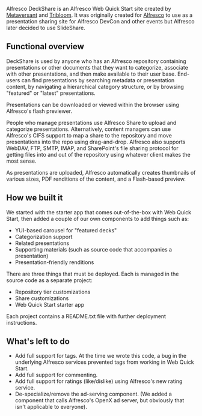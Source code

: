 Alfresco DeckShare is an Alfresco Web Quick Start site created by [Metaversant](http://www.metaversant.com) and [Tribloom](http://www.tribloom.com). It was originally created for [Alfresco](http://www.alfresco.com) to use as a presentation sharing site for Alfresco DevCon and other events but Alfresco later decided to use SlideShare.

## Functional overview ##

DeckShare is used by anyone who has an Alfresco repository containing presentations or other documents that they want to categorize, associate with other presentations, and then make available to their user base. End-users can find presentations by searching metadata or presentation content, by navigating a hierarchical category structure, or by browsing "featured" or "latest" presentations.

Presentations can be downloaded or viewed within the browser using Alfresco's flash previewer.

People who manage presentations use Alfresco Share to upload and categorize presentations. Alternatively, content managers can use Alfresco's CIFS support to map a share to the repository and move presentations into the repo using drag-and-drop. Alfresco also supports WebDAV, FTP, SMTP, IMAP, and SharePoint's file sharing protocol for getting files into and out of the repository using whatever client makes the most sense.

As presentations are uploaded, Alfresco automatically creates thumbnails of various sizes, PDF renditions of the content, and a Flash-based preview.

## How we built it ##

We started with the starter app that comes out-of-the-box with Web Quick Start, then added a couple of our own components to add things such as:

  * YUI-based carousel for "featured decks"
  * Categorization support
  * Related presentations
  * Supporting materials (such as source code that accompanies a presentation)
  * Presentation-friendly renditions

There are three things that must be deployed. Each is managed in the source code as a separate project:

  * Repository tier customizations
  * Share customizations
  * Web Quick Start starter app

Each project contains a README.txt file with further deployment instructions.

## What's left to do ##

  * Add full support for tags. At the time we wrote this code, a bug in the underlying Alfresco services prevented tags from working in Web Quick Start.
  * Add full support for commenting.
  * Add full support for ratings (like/dislike) using Alfresco's new rating service.
  * De-specialize/remove the ad-serving component. (We added a component that calls Alfresco's OpenX ad server, but obviously that isn't applicable to everyone).